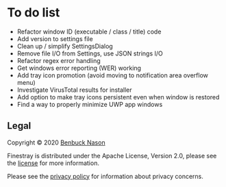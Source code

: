 # To do list

- Refactor window ID (executable / class / title) code
- Add version to settings file
- Clean up / simplify SettingsDialog
- Remove file I/O from Settings, use JSON strings I/O
- Refactor regex error handling
- Get windows error reporting (WER) working
- Add tray icon promotion (avoid moving to notification area overflow menu)
- Investigate VirusTotal results for installer
- Add option to make tray icons persistent even when window is restored
- Find a way to properly minimize UWP app windows

## Legal

Copyright &copy; 2020 [Benbuck Nason](<https://github.com/benbuck>)

Finestray is distributed under the Apache License, Version 2.0, please see the [license](LICENSE) for more information.

Please see the [privacy policy](PRIVACY.md) for information about privacy concerns.
